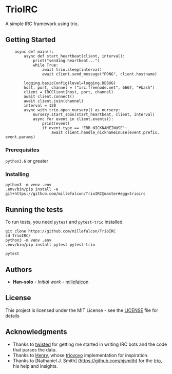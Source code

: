 # TrioIRC

A simple IRC framework using trio.

## Getting Started

```python3
    async def main():
        async def start_heartbeat(client, interval):
            print("sending heartbeat...")
            while True:
                await trio.sleep(interval)
                await client.send_message("PONG", client.hostname)

        logging.basicConfig(level=logging.DEBUG)
        host, port, channel = ("irc.freenode.net", 6667, "#bash")
        client = IRCClient(host, port, channel)
        await client.connect()
        await client.join(channel)
        interval = 120
        async with trio.open_nursery() as nursery:
            nursery.start_soon(start_heartbeat, client, interval)
            async for event in client.events():
                print(event)
                if event.type == 'ERR_NICKNAMEINUSE':
                    await client.handle_nicknameinuse(event.prefix, event.params)
```

### Prerequisites

`python3.6` or greater

### Installing


```
python3 -m venv .env
.env/bin/pip install -e git+https://github.com/millefalcon/TrioIRC@master#egg=trioirc
```


## Running the tests

To run tests, you need `pytest` and `pytest-trio` installed.

```
git clone https://github.com/millefalcon/TrioIRC
cd TrioIRC/
python3 -m venv .env
.env/bin/pip install pytest pytest-trio

pytest
```

## Authors

* **Han-solo** - *Initial work* - [millefalcon](https://github.com/millefalcon/)

## License

This project is licensed under the MIT License - see the [LICENSE](LICENSE) file for details

## Acknowledgments

* Thanks to [twisted](https://github.com/twisted/twisted) for getting me started in writing IRC bots and the code that parses the data.
* Thanks to [Henry](https://github.com/henry232323), whose [trioyoyo](https://github.com/henry232323/trioyoyo) implementation for inspiration.
* Thanks to [Nathaniel J. Smith] (https://github.com/njsmith) for the [trio](https://github.com/python-trio/trio), his help and insights.
